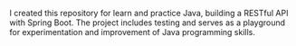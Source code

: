 I created this repository for learn and practice Java, building a RESTful API with Spring Boot. The project includes testing and serves as a playground for experimentation and improvement of Java programming skills.
